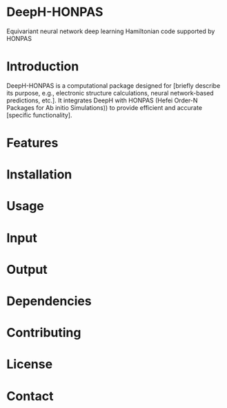# DeepH-HONPAS
Equivariant neural network deep learning Hamiltonian code supported by HONPAS

# Introduction
DeepH-HONPAS is a computational package designed for [briefly describe its purpose, e.g., electronic structure calculations, neural network-based predictions, etc.]. It integrates DeepH with HONPAS (Hefei Order-N Packages for Ab initio Simulations)) to provide efficient and accurate [specific functionality].

# Features

# Installation

# Usage

# Input

# Output

# Dependencies

# Contributing

# License

# Contact
